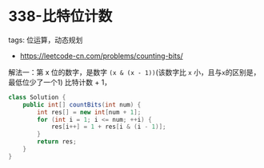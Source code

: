 # 338-比特位计数

tags: 位运算，动态规划
- https://leetcode-cn.com/problems/counting-bits/

解法一：第 x 位的数字，是数字 `(x & (x - 1))`(该数字比 `x` 小，且与`x`的区别是，最低位少了一个1) 比特计数 + 1，  

```java
class Solution {
    public int[] countBits(int num) {
        int res[] = new int[num + 1];
        for (int i = 1; i <= num; ++i) {
            res[i++] = 1 + res[i & (i - 1)];
        }
        return res;
    }
}
```